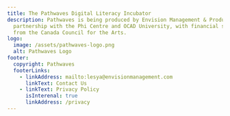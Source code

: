 ```yaml
---
title: The Pathwaves Digital Literacy Incubator
description: Pathwaves is being produced by Envision Management & Production in
  partnership with the Phi Centre and OCAD University, with financial support
  from the Canada Council for the Arts.
logo:
  image: /assets/pathwaves-logo.png
  alt: Pathwaves Logo
footer:
  copyright: Pathwaves
  footerLinks:
    - linkAddress: mailto:lesya@envisionmanagement.com
      linkText: Contact Us
    - linkText: Privacy Policy
      isInterenal: true
      linkAddress: /privacy
---
```

